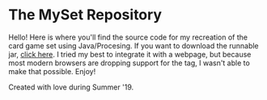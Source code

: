 <h1> The MySet Repository </h1>
<p> Hello! Here is where you'll find the source code for my recreation of the card game set using Java/Procesing. If you want to download the runnable jar, <a href="https://jiroger.github.io/assets/code/MySetRunnable.jar">click here</a>. I tried my best to integrate it with a webpage, but because most modern browsers are dropping support for the <applet> tag, I wasn't able to make that possible. Enjoy!
  
<p> Created with love during Summer '19. </p>
